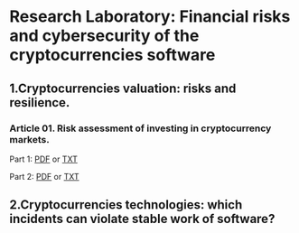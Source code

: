 # Research Laboratory: Financial risks and cybersecurity of the cryptocurrencies software

## 1.Cryptocurrencies valuation: risks and resilience.

### Article 01. Risk assessment of investing  in cryptocurrency markets.

Part 1: [PDF](https://github.com/alcib/cryptocurrency/blob/master/articles/article_01_1.pdf) or [TXT](https://raw.githubusercontent.com/alcib/cryptocurrency/master/articles/article_01_1.txt)

Part 2: [PDF](https://github.com/alcib/cryptocurrency/blob/master/articles/article_01_2.pdf) or [TXT](https://raw.githubusercontent.com/alcib/cryptocurrency/master/articles/article_01_2.txt)

## 2.Cryptocurrencies technologies: which incidents can violate stable work of software? 





